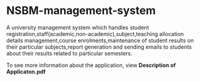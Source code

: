 # NSBM-management-system
A university management system which handles student registration,staff(academic,non-academic),subject,teaching allocation details
management,course enrolments,maintenance of student results on their particular subjects,report generation and sending emails to students about their results related to particular semesters.

To see more information about the application, view **Description of Applicaton.pdf**
